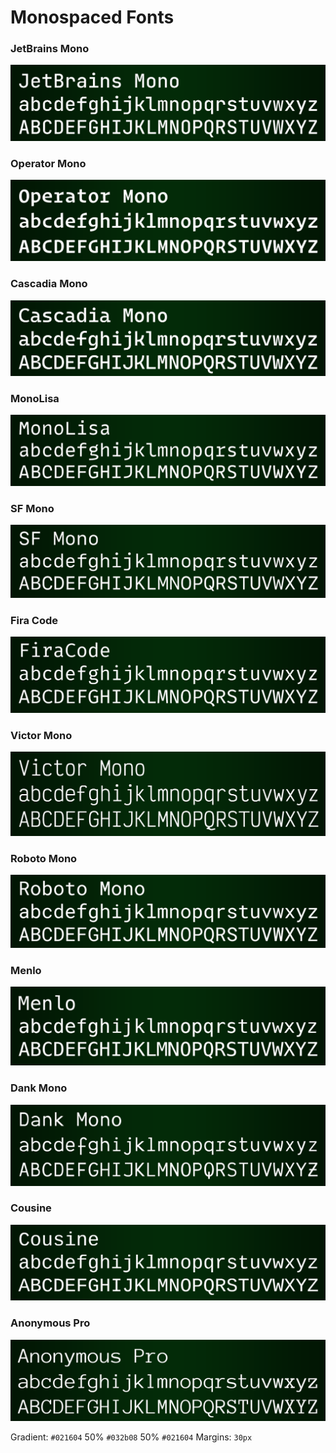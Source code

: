 # Monospaced Fonts

### JetBrains Mono
<img src='./src/images/jetbrains_mono.png'>

### Operator Mono
<img src='./src/images/operator_mono.png'>

### Cascadia Mono
<img src='./src/images/cascadia_mono.png'>

### MonoLisa
<img src='./src/images/monolisa.png'>

### SF Mono
<img src='./src/images/sf_mono.png'>

### Fira Code
<img src='./src/images/fira_code.png'>

### Victor Mono
<img src='./src/images/victor_mono.png'>

### Roboto Mono
<img src='./src/images/roboto_mono.png'>

### Menlo
<img src='./src/images/menlo.png'>

### Dank Mono
<img src='./src/images/dank_mono.png'>

### Cousine
<img src='./src/images/cousine.png'>

### Anonymous Pro
<img src='./src/images/anonymous_pro.png'>

Gradient: `#021604` 50% `#032b08` 50% `#021604`
Margins: `30px`